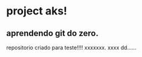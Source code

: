 # project aks!
 ## aprendendo git do zero.

 repositorio criado para teste!!!!
 xxxxxxx. xxxx dd......